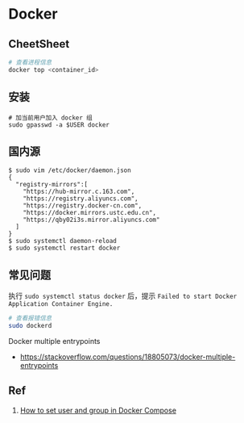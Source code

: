 # Docker

## CheetSheet

```sh
# 查看进程信息
docker top <container_id>
```

## 安装

```
# 加当前用户加入 docker 组
sudo gpasswd -a $USER docker
```

## 国内源

```
$ sudo vim /etc/docker/daemon.json
{
  "registry-mirrors":[
    "https://hub-mirror.c.163.com",
    "https://registry.aliyuncs.com",
    "https://registry.docker-cn.com",
    "https://docker.mirrors.ustc.edu.cn",
    "https://qby02i3s.mirror.aliyuncs.com"
  ]
}
$ sudo systemctl daemon-reload
$ sudo systemctl restart docker
```

## 常见问题

执行 `sudo systemctl status docker` 后，提示 `Failed to start Docker Application Container Engine.`

```sh
# 查看报错信息
sudo dockerd 
```

Docker multiple entrypoints

- https://stackoverflow.com/questions/18805073/docker-multiple-entrypoints

## Ref

1. [How to set user and group in Docker Compose](https://blog.giovannidemizio.eu/2021/05/24/how-to-set-user-and-group-in-docker-compose/)
